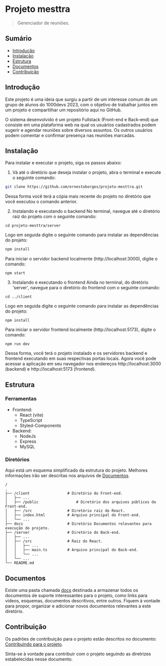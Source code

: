 # Projeto mesttra
> Gerenciador de reuniões.

<nav>
<h2>Sumário</h2>
<ul>
<li><a href="#intro">Introdução</a></li>
<li><a href="#install">Instalação</a></li>
<li><a href="#structure">Estrutura</a></li>
<li><a href="#docs">Documentos</a></li>
<li><a href="#contribution">Contribuição</a></li>
</ul>
</nav>

<section id="intro">
<h2>Introdução</h2>
<p>Este projeto é uma ideia que surgiu a partir de um interesse comum de um grupo de alunos do 1000devs 2023, com o objetivo de trabalhar juntos em um projeto e compartilhar um repositório aqui no GitHub.</p>
<p>O sistema desenvolvido é um projeto Fullstack (Front-end e Back-end) que consiste em uma plataforma web na qual os usuários cadastrados podem sugerir e agendar reuniões sobre diversos assuntos. Os outros usuários podem comentar e confirmar presença nas reuniões marcadas.</p>
</section>

<section id="install">
<h2>Instalação</h2>
<p>Para instalar e executar o projeto, siga os passos abaixo:</p>

1. Vá até o diretório que deseja instalar o projeto, abra o terminal e execute o seguinte comando:
```bash
git clone https://github.com/ernestoborges/projeto-mesttra.git
```
<p>Dessa forma você terá a cópia mais recente do projeto no diretório que você executou o comando anterior.</p>

2. Instalando e executando o backend
No terminal, navegue até o diretório raiz do projeto com o seguinte comando:

```
cd projeto-mesttra/server
```

Logo em seguida digite o seguinte comando para instalar as dependências do projeto:

```bash
npm install
```

Para iniciar o servidor backend localmente (http://localhost:3000), digite o comando:

```
npm start
```

3. Instalando e executando o frontend
Ainda no terminal, do diretório 'server', navegue para o diretório do frontend com o seguinte comando:

```
cd ../client
```

Logo em seguida digite o seguinte comando para instalar as dependências do projeto:

```
npm install
```

Para iniciar o servidor frontend localmente (http://localhost:5173), digite o comando:

```
npm run dev
```

<p>Dessa forma, você terá o projeto instalado e os servidores backend e frontend executando em suas respectivas portas locais. Agora você pode acessar a aplicação em seu navegador nos endereços http://localhost:3000 (backend) e http://localhost:5173 (frontend).</p>

</section>

<section  id="structure">
<h2>Estrutura</h2>
<section>
<h3>Ferramentas</h3>
<ul>
<li>
Frontend:
<ul>
<li>React (vite)</li>
<li>TypeScript</li>
<li>Styled-Components</li>
</ul>
<li>
Backend:
<ul>
<li>NodeJs</li>
<li>Express</li>
<li>MySQL</li>
</ul>
</li>
</li>
</ul>
</section>
<section>
<h3>Diretórios</h3>
<p>Aqui está um esquema simplificado da estrutura do projeto. Melhores informações irão ser descritas nos arquivos de <a href="#docs">Documentos</a>.</p>
    
    /
    .
    ├── /client					# Diretório do Front-end.
    │   ├── ...          
    │   ├── /public         		# Diretório dos arquivos públicos do Front-end.
    │   ├── /src 				# Diretório raiz do React.
    │   ├── index.html 			# Arquivo principal do Front-end.
    │   └── ...     
    ├── docs   					# Diretório Documentos relevantes para execução do projeto.
    ├── /server      			# Diretório do Back-end.
    │   ├── ...          
    │   ├── /src 				# Raiz do React.
    │   │   ├── ...			
    │   │   ├── main.ts			# Arquivo principal do Back-end.
    │   │   └── ...			
    │   └── ...     
    └── README.md
    
</section>

<section  id="docs">
<h2>Documentos</h2>
<p>Existe uma pasta chamada <a href="https://github.com/ernestoborges/projeto-mesttra/blob/main/docs" >docs</a> destinada a armazenar todos os documentos de suporte interessantes para o projeto, como links para vídeos, esquemas, documentos descritivos, entre outros. Fiquem à vontade para propor, organizar e adicionar novos documentos relevantes a este diretório.</p>
</section>
<section  id="contribution">
<h2>Contribuição</h2>
<p>Os padrões de contribuição para o projeto estão descritos no documento: <a href="https://github.com/ernestoborges/projeto-mesttra/blob/main/docs/CONTRIBUTING.md" >Contribuindo para o projeto</a>.</p>
<p>Sinta-se à vontade para contribuir com o projeto seguindo as diretrizes estabelecidas nesse documento.</p>
</section>
<section>